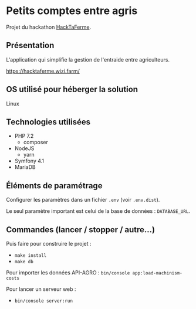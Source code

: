 # Petits comptes entre agris

Projet du hackathon [HackTaFerme](http://www.hacktaferme.com/).

## Présentation

L'application qui simplifie la gestion de l'entraide entre agriculteurs.

https://hacktaferme.wizi.farm/

## OS utilisé pour héberger la solution

Linux

## Technologies utilisées

* PHP 7.2 
  * composer
* NodeJS
  * yarn
* Symfony 4.1
* MariaDB

## Éléments de paramétrage

Configurer les paramètres dans un fichier `.env` (voir `.env.dist`).

Le seul paramètre important est celui de la base de données : `DATABASE_URL`.

## Commandes (lancer / stopper / autre...)

Puis faire pour construire le projet :

* `make install`
* `make db`

Pour importer les données API-AGRO : `bin/console app:load-machinism-costs`

Pour lancer un serveur web :

* `bin/console server:run`
